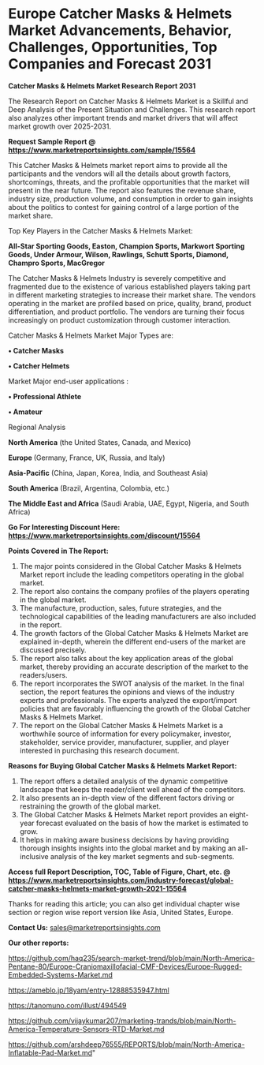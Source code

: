  # Europe Catcher Masks & Helmets Market Advancements, Behavior, Challenges, Opportunities, Top Companies and Forecast 2031

<strong>Catcher Masks & Helmets Market Research Report 2031</strong>

The Research Report on Catcher Masks & Helmets Market is a Skillful and Deep Analysis of the Present Situation and Challenges. This research report also analyzes other important trends and market drivers that will affect market growth over 2025-2031.

<strong>Request Sample Report @ <a href=https://www.marketreportsinsights.com/sample/15564>https://www.marketreportsinsights.com/sample/15564</a></strong>

This Catcher Masks & Helmets market report aims to provide all the participants and the vendors will all the details about growth factors, shortcomings, threats, and the profitable opportunities that the market will present in the near future. The report also features the revenue share, industry size, production volume, and consumption in order to gain insights about the politics to contest for gaining control of a large portion of the market share.

Top Key Players in the Catcher Masks & Helmets Market:

<strong>All-Star Sporting Goods, Easton, Champion Sports, Markwort Sporting Goods, Under Armour, Wilson, Rawlings, Schutt Sports, Diamond, Champro Sports, MacGregor</strong>

The Catcher Masks & Helmets Industry is severely competitive and fragmented due to the existence of various established players taking part in different marketing strategies to increase their market share. The vendors operating in the market are profiled based on price, quality, brand, product differentiation, and product portfolio. The vendors are turning their focus increasingly on product customization through customer interaction.

Catcher Masks & Helmets Market Major Types are:

<strong>• Catcher Masks

• Catcher Helmets</strong>

Market Major end-user applications :

<strong>• Professional Athlete

• Amateur</strong>

Regional Analysis

</u><strong><b>North America</b></strong> (the United States, Canada, and Mexico)

<strong><b>Europe </b></strong>(Germany, France, UK, Russia, and Italy)

<strong><b>Asia-Pacific</b></strong> (China, Japan, Korea, India, and Southeast Asia)

<strong><b>South America</b></strong> (Brazil, Argentina, Colombia, etc.)

<strong><b>The Middle East and Africa</b></strong> (Saudi Arabia, UAE, Egypt, Nigeria, and South Africa)

<strong>Go For Interesting Discount Here: <a href=https://www.marketreportsinsights.com/discount/15564>https://www.marketreportsinsights.com/discount/15564</a></strong>

<strong>Points Covered in The Report:</strong>
<ol>
  <li>The major points considered in the Global Catcher Masks & Helmets Market report include the leading competitors operating in the global market.</li>
  <li>The report also contains the company profiles of the players operating in the global market.</li>
  <li>The manufacture, production, sales, future strategies, and the technological capabilities of the leading manufacturers are also included in the report.</li>
  <li>The growth factors of the Global Catcher Masks & Helmets Market are explained in-depth, wherein the different end-users of the market are discussed precisely.</li>
  <li>The report also talks about the key application areas of the global market, thereby providing an accurate description of the market to the readers/users.</li>
  <li>The report incorporates the SWOT analysis of the market. In the final section, the report features the opinions and views of the industry experts and professionals. The experts analyzed the export/import policies that are favorably influencing the growth of the Global Catcher Masks & Helmets Market.</li>
  <li>The report on the Global Catcher Masks & Helmets Market is a worthwhile source of information for every policymaker, investor, stakeholder, service provider, manufacturer, supplier, and player interested in purchasing this research document.</li>
</ol>
<strong>Reasons for Buying Global Catcher Masks & Helmets Market Report:</strong>

<ol>
  <li>The report offers a detailed analysis of the dynamic competitive landscape that keeps the reader/client well ahead of the competitors.</li>
  <li>It also presents an in-depth view of the different factors driving or restraining the growth of the global market.</li>
  <li>The Global Catcher Masks & Helmets Market report provides an eight-year forecast evaluated on the basis of how the market is estimated to grow.</li>
  <li>It helps in making aware business decisions by having providing thorough insights insights into the global market and by making an all-inclusive analysis of the key market segments and sub-segments.</li>
</ol>
<strong>Access full Report Description, TOC, Table of Figure, Chart, etc. @ <a href=https://www.marketreportsinsights.com/industry-forecast/global-catcher-masks-helmets-market-growth-2021-15564>https://www.marketreportsinsights.com/industry-forecast/global-catcher-masks-helmets-market-growth-2021-15564</a></strong>


Thanks for reading this article; you can also get individual chapter wise section or region wise report version like Asia, United States, Europe.

<strong>Contact Us:</strong>
sales@marketreportsinsights.com

<strong>Our other reports:</strong>

<a href=https://github.com/haq235/search-market-trend/blob/main/North-America-Pentane-80/Europe-Craniomaxillofacial-CMF-Devices/Europe-Rugged-Embedded-Systems-Market.md>https://github.com/haq235/search-market-trend/blob/main/North-America-Pentane-80/Europe-Craniomaxillofacial-CMF-Devices/Europe-Rugged-Embedded-Systems-Market.md</a>

<a href=https://ameblo.jp/18yam/entry-12888535947.html>https://ameblo.jp/18yam/entry-12888535947.html</a>

<a href=https://tanomuno.com/illust/494549>https://tanomuno.com/illust/494549</a>

<a href=https://github.com/vijaykumar207/marketing-trands/blob/main/North-America-Temperature-Sensors-RTD-Market.md>https://github.com/vijaykumar207/marketing-trands/blob/main/North-America-Temperature-Sensors-RTD-Market.md</a>

<a href=https://github.com/arshdeep76555/REPORTS/blob/main/North-America-Inflatable-Pad-Market.md>https://github.com/arshdeep76555/REPORTS/blob/main/North-America-Inflatable-Pad-Market.md</a>"
